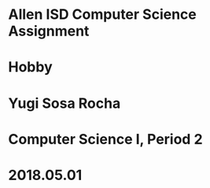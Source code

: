 # Allen ISD Computer Science Assignment
# Hobby
# Yugi Sosa Rocha 
# Computer Science I, Period 2
# 2018.05.01
